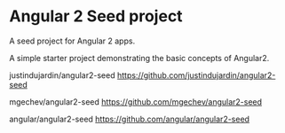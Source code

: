 Angular 2 Seed project
======================

A seed project for Angular 2 apps.

A simple starter project demonstrating the basic concepts of Angular2.


justindujardin/angular2-seed    https://github.com/justindujardin/angular2-seed

mgechev/angular2-seed   https://github.com/mgechev/angular2-seed

angular/angular2-seed   https://github.com/angular/angular2-seed



